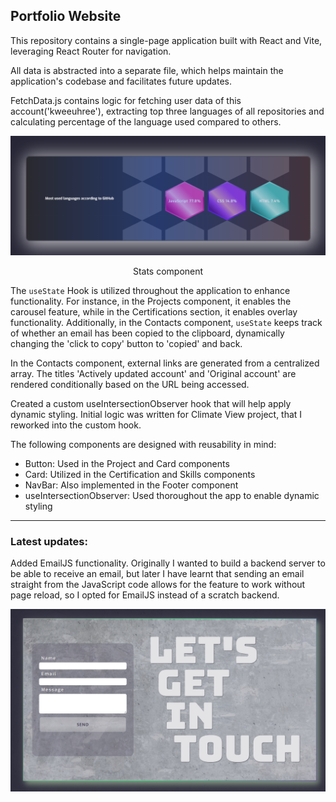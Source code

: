 <h2>Portfolio Website</h2>
<p>This repository contains a single-page application built with React and Vite, leveraging React Router for navigation.</p>
<p>All data is abstracted into a separate file, which helps maintain the application's codebase and facilitates future updates.</p>
<p>FetchData.js contains logic for fetching user data of this account('kweeuhree'), extracting top three languages of all repositories and calculating percentage of the language used compared to others.</p>

<p align='center'>
    <img src="./src/assets/screenshots/stats.png" alt="Top used languages of kweeuhree user" />
    <p align='center'>Stats component</p>
</p>
<p>The <code>useState</code> Hook is utilized throughout the application to enhance functionality. For instance, in the Projects component, it enables the carousel feature, while in the Certifications section, it enables overlay functionality. Additionally, in the Contacts component, <code>useState</code> keeps track of whether an email has been copied to the clipboard, dynamically changing the 'click to copy' button to 'copied' and back.</p>
<p>In the Contacts component, external links are generated from a centralized array. The titles 'Actively updated account' and 'Original account' are rendered 
conditionally based on the URL being accessed.</p>

<p>Created a custom useIntersectionObserver hook that will help apply dynamic styling. Initial logic was written for Climate View project, that I reworked into the custom hook.</p>

<p>The following components are designed with reusability in mind:</p>
<ul>
<li>Button: Used in the Project and Card components</li>
<li>Card: Utilized in the Certification and Skills components</li>
<li>NavBar: Also implemented in the Footer component</li>
<li>useIntersectionObserver: Used thoroughout the app to enable dynamic styling</li>
</ul>
<hr>
<h3>Latest updates:</h3>
<p>Added EmailJS functionality. Originally I wanted to build a backend server to be able to receive an email, but later I have learnt that sending an email straight from the JavaScript code allows for the feature to work without page reload, so I opted for EmailJS instead of a scratch backend.</p>
<p align='center'>
    <img src="./src/assets/screenshots/contact-form.png" alt="Contact form" />
</p>
